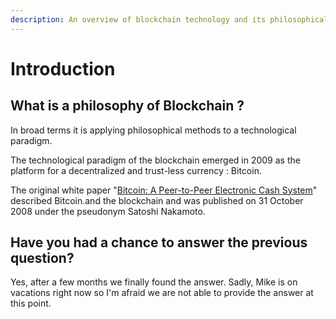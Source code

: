 ```yaml
---
description: An overview of blockchain technology and its philosophical analysis.
---
```


# Introduction

## What is a philosophy of Blockchain ?

In broad terms it is applying philosophical methods to a technological paradigm.

The technological paradigm of the blockchain emerged in 2009 as the platform for a decentralized and trust-less currency : Bitcoin. 

The original white paper  "[Bitcoin: A Peer-to-Peer Electronic Cash System](https://bitcoin.org/bitcoin.pdf)" described Bitcoin.and the blockchain and was published on 31 October 2008 under the  pseudonym Satoshi Nakamoto.



## Have you had a chance to answer the previous question?

Yes, after a few months we finally found the answer. Sadly, Mike is on vacations right now so I'm afraid we are not able to provide the answer at this point.



